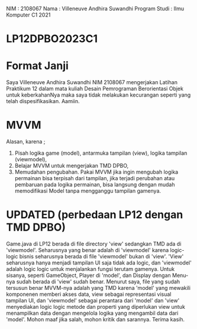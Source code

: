 NIM : 2108067
Nama : Villeneuve Andhira Suwandhi
Program Studi : Ilmu Komputer C1 2021

# LP12DPBO2023C1

# Format Janji
Saya Villeneuve Andhira Suwandhi NIM 2108067 mengerjakan Latihan Praktikum 12
dalam mata kuliah Desain Pemrograman Berorientasi Objek untuk keberkahanNya maka saya tidak melakukan kecurangan seperti yang telah dispesifikasikan.
Aamiin.

# MVVM
Alasan, karena ;
1. Pisah logika game (model), antarmuka tampilan (view), logika tampilan (viewmodel),
2. Belajar MVVM untuk mengerjakan TMD DPBO,
3. Memudahan pengubahan. Pakai MVVM jika ingin mengubah logika permainan bisa terpisah dari tampilan, jika terjadi perubahan atau pembaruan pada logika permainan, bisa langsung dengan mudah memodifikasi Model tanpa mengganggu tampilan gamenya.

# UPDATED (perbedaan LP12 dengan TMD DPBO)
Game.java di LP12 berada di file directory 'view' sedangkan TMD ada di 'viewmodel'. Seharusnya yang benar adalah di 'viewmodel' karena logic-logic bisnis seharusnya berada di file 'viewmodel' bukan di 'view'. 'View' seharusnya hanya menjadi tampilan UI saja tidak ada logic, dan 'viewmodel' adalah logic logic untuk menjalankan fungsi terutam gamenya. Untuk sisanya, seperti GameObject, Player di 'model', dan Display dengan Menu-nya sudah berada di 'view' sudah benar. Menurut saya, file yang sudah tersusun benar MVVM-nya adalah yang TMD karena 'model' yang mewakili komponenen memberi akses data, view sebagai representasi visual tampilan UI, dan 'viewmodel' sebagai perantara dari 'model' dan 'view' menyediakan logic logic metode dan properti yang diperlukan view untuk menampilkan data dengan mengelola logika yang mengambil data dari 'model'. Mohon maaf jika salah, mohon kritik dan sarannya. Terima kasih.
